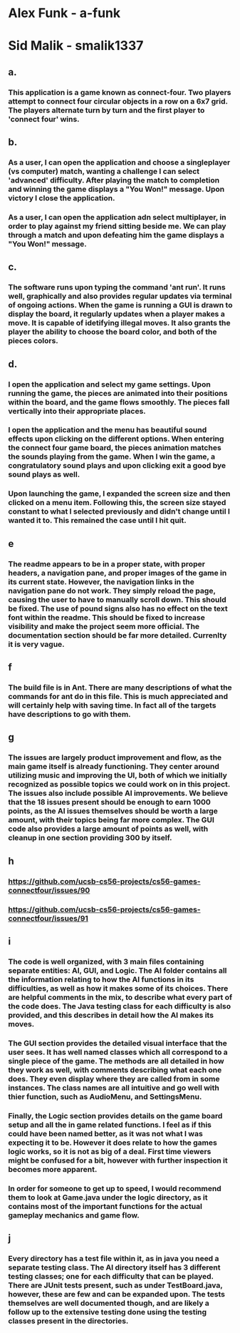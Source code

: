 # Alex Funk - a-funk
# Sid Malik - smalik1337

## a.
### This application is a game known as connect-four.  Two players attempt to connect four circular objects in a row on a 6x7 grid. The players alternate turn by turn and the first player to 'connect four' wins.  

## b.
### As a user, I can open the application and choose a singleplayer (vs computer) match, wanting a challenge I can select 'advanced' difficulty. After playing the match to completion and winning the game displays a "You Won!" message. Upon victory I close the application.       
### As a user, I can open the application adn select multiplayer, in order to play against my friend sitting beside me.  We can play through a match and upon defeating him the game displays a "You Won!" message.

## c. 
### The software runs upon typing the command 'ant run'.  It runs well, graphically and also provides regular updates via terminal of ongoing actions.  When the game is running a GUI is drawn to display the board, it regularly updates when a player makes a move.  It is capable of idetifying illegal moves.  It also grants the player the ability to choose the board color, and both of the pieces colors.  

## d.
### I open the application and select my game settings. Upon running the game, the pieces are animated into their positions within the board, and the game flows smoothly. The pieces fall vertically into their appropriate places. 

### I open the application and the menu has beautiful sound effects upon clicking on the different options. When entering the connect four game board, the pieces animation matches the sounds playing from the game. When I win the game, a congratulatory sound plays and upon clicking exit a good bye sound plays as well.

### Upon launching the game, I expanded the screen size and then clicked on a menu item. Following this, the screen size stayed constant to what I selected previously and didn't change until I wanted it to. This remained the case until I hit quit.

## e
### The readme appears to be in a proper state, with proper headers, a navigation pane, and proper images of the game in its current state. However, the navigation links in the navigation pane do not work. They simply reload the page, causing the user to have to manually scroll down. This should be fixed. The use of pound signs also has no effect on the text font within the readme. This should be fixed to increase visibility and make the project seem more official. The documentation section should be far more detailed. Currenlty it is very vague.

## f
### The build file is in Ant. There are many descriptions of what the commands for ant do in this file. This is much appreciated and will certainly help with saving time. In fact all of the targets have descriptions to go with them.

## g
### The issues are largely product improvement and flow, as the main game itself is already functioning. They center around utilizing music and improving the UI, both of which we initially recognized as possible topics we could work on in this project. The issues also include possible AI improvements. We believe that the 18 issues present should be enough to earn 1000 points, as the AI issues themselves should be worth a large amount, with their topics being far more complex. The GUI code also provides a large amount of points as well, with cleanup in one section providing 300 by itself.

## h
### https://github.com/ucsb-cs56-projects/cs56-games-connectfour/issues/90
### https://github.com/ucsb-cs56-projects/cs56-games-connectfour/issues/91

## i
### The code is well organized, with 3 main files containing separate entities: AI, GUI, and Logic. The AI folder contains all the information relating to how the AI functions in its difficulties, as well as how it makes some of its choices. There are helpful comments in the mix, to describe what every part of the code does. The Java testing class for each difficulty is also provided, and this describes in detail how the AI makes its moves.
### The GUI section provides the detailed visual interface that the user sees. It has well named classes which all correspond to a single piece of the game. The methods are all detailed in how they work as well, with comments describing what each one does. They even display where they are called from in some instances. The class names are all intuitive and go well with thier function, such as AudioMenu, and SettingsMenu.
### Finally, the Logic section provides details on the game board setup and all the in game related functions. I feel as if this could have been named better, as it was not what I was expecting it to be. However it does relate to how the games logic works, so it is not as big of a deal. First time viewers might be confused for a bit, however with further inspection it becomes more apparent.
### In order for someone to get up to speed, I would recommend them to look at Game.java under the logic directory, as it contains most of the important functions for the actual gameplay mechanics and game flow.

## j
### Every directory has a test file within it, as in java you need a separate testing class. The AI directory itself has 3 different testing classes; one for each difficulty that can be played. There are JUnit tests present, such as under TestBoard.java, however, these are few and can be expanded upon. The tests themselves are well documented though, and are likely a follow up to the extensive testing done using the testing classes present in the directories.
